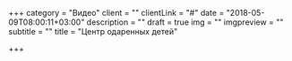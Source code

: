 +++
category = "Видео"
client = ""
clientLink = "#"
date = "2018-05-09T08:00:11+03:00"
description = ""
draft = true
img = ""
imgpreview = ""
subtitle = ""
title = "Центр одаренных детей"

+++
